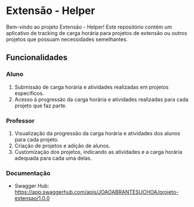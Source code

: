 # Extensão - Helper

Bem-vindo ao projeto Extensão - Helper! Este repositório contém um aplicativo de tracking de carga horária para projetos de extensão ou outros projetos que possuam necessidades semelhantes.

## Funcionalidades

### Aluno
1) Submissão de carga horária e atividades realizadas em projetos específicos.
2) Acesso à progressão da carga horária e atividades realizadas para cada projeto que faz parte.

### Professor

1) Visualização da progressão da carga horária e atividades dos alunos para cada projeto.
2) Criação de projetos e adição de alunos.
3) Customização dos projetos, indicando as atividades e a carga horária adequada para cada uma delas.

### Documentação

- Swagger Hub: https://app.swaggerhub.com/apis/JOAOABRANTESUCHOA/projeto-extensao/1.0.0
